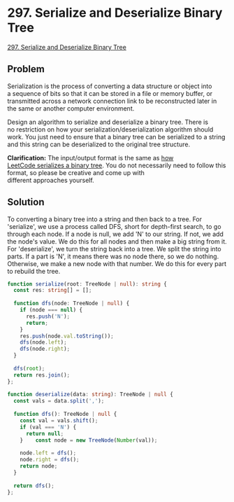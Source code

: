 # 297. Serialize and Deserialize Binary Tree

[297. Serialize and Deserialize Binary Tree](https://leetcode.com/problems/serialize-and-deserialize-binary-tree/)

## Problem

Serialization is the process of converting a data structure or object into a sequence of bits so that it can be stored in a file or memory buffer, or transmitted across a network connection link to be reconstructed later in the same or another computer environment.

Design an algorithm to serialize and deserialize a binary tree. There is no restriction on how your serialization/deserialization algorithm should work. You just need to ensure that a binary tree can be serialized to a string and this string can be deserialized to the original tree structure.

**Clarification:** The input/output format is the same as [how LeetCode serializes a binary tree](https://support.leetcode.com/hc/en-us/articles/360011883654-What-does-1-null-2-3-mean-in-binary-tree-representation-). You do not necessarily need to follow this format, so please be creative and come up with different approaches yourself.

## Solution

To converting a binary tree into a string and then back to a tree. For 'serialize', we use a process called DFS, short for depth-first search, to go through each node. If a node is null, we add 'N' to our string. If not, we add the node's value. We do this for all nodes and then make a big string from it. For 'deserialize', we turn the string back into a tree. We split the string into parts. If a part is 'N', it means there was no node there, so we do nothing. Otherwise, we make a new node with that number. We do this for every part to rebuild the tree.

```typescript
function serialize(root: TreeNode | null): string {  
  const res: string[] = [];  
  
  function dfs(node: TreeNode | null) {  
    if (node === null) {  
      res.push('N');  
      return;  
    }  
    res.push(node.val.toString());  
    dfs(node.left);  
    dfs(node.right);  
  }  
  
  dfs(root);  
  return res.join();  
};  
  
function deserialize(data: string): TreeNode | null {  
  const vals = data.split(',');  
  
  function dfs(): TreeNode | null {  
    const val = vals.shift();  
    if (val === 'N') {  
      return null;  
    }    const node = new TreeNode(Number(val));  
  
    node.left = dfs();  
    node.right = dfs();  
    return node;  
  }  
  
  return dfs();  
};

```
